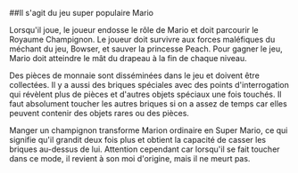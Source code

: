 ##Il s'agit du jeu super populaire Mario 

Lorsqu'il joue, le joueur endosse le rôle de Mario et doit parcourir le Royaume Champignon. Le joueur doit survivre aux forces maléfiques du méchant du jeu, Bowser, et sauver la princesse Peach. Pour gagner le jeu, Mario doit atteindre le mât du drapeau à la fin de chaque niveau.

Des pièces de monnaie sont disséminées dans le jeu et doivent être collectées. Il y a aussi des briques spéciales avec des points d'interrogation qui révèlent plus de pièces et d'autres objets spéciaux une fois touchés. Il faut absolument toucher les autres briques si on a assez de temps car elles peuvent contenir des objets rares ou des pièces.

Manger un champignon transforme Marion ordinaire en Super Mario, ce qui signifie qu'il grandit deux fois plus et obtient la capacité de casser les briques au-dessus de lui. Attention cependant car lorsqu'il se fait toucher dans ce mode, il revient à son moi d'origine, mais il ne meurt pas.
